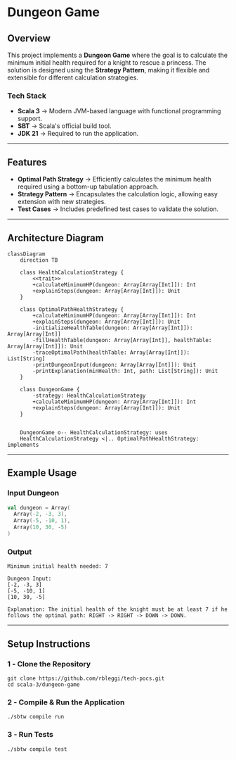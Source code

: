 # **Dungeon Game**

## **Overview**

This project implements a **Dungeon Game** where the goal is to calculate the minimum initial health required for a knight to rescue a princess. The solution is designed using the **Strategy Pattern**, making it flexible and extensible for different calculation strategies.

### **Tech Stack**

- **Scala 3** → Modern JVM-based language with functional programming support.
- **SBT** → Scala's official build tool.
- **JDK 21** → Required to run the application.

---

## **Features**

- **Optimal Path Strategy** → Efficiently calculates the minimum health required using a bottom-up tabulation approach.
- **Strategy Pattern** → Encapsulates the calculation logic, allowing easy extension with new strategies.
- **Test Cases** → Includes predefined test cases to validate the solution.

---

## **Architecture Diagram**

```mermaid
classDiagram
    direction TB

    class HealthCalculationStrategy {
        <<trait>>
        +calculateMinimumHP(dungeon: Array[Array[Int]]): Int
        +explainSteps(dungeon: Array[Array[Int]]): Unit
    }

    class OptimalPathHealthStrategy {
        +calculateMinimumHP(dungeon: Array[Array[Int]]): Int
        +explainSteps(dungeon: Array[Array[Int]]): Unit
        -initializeHealthTable(dungeon: Array[Array[Int]]): Array[Array[Int]]
        -fillHealthTable(dungeon: Array[Array[Int]], healthTable: Array[Array[Int]]): Unit
        -traceOptimalPath(healthTable: Array[Array[Int]]): List[String]
        -printDungeonInput(dungeon: Array[Array[Int]]): Unit
        -printExplanation(minHealth: Int, path: List[String]): Unit
    }

    class DungeonGame {
        -strategy: HealthCalculationStrategy
        +calculateMinimumHP(dungeon: Array[Array[Int]]): Int
        +explainSteps(dungeon: Array[Array[Int]]): Unit
    }
    

    DungeonGame o-- HealthCalculationStrategy: uses
    HealthCalculationStrategy <|.. OptimalPathHealthStrategy: implements
```

---

## **Example Usage**

### **Input Dungeon**

```scala
val dungeon = Array(
  Array(-2, -3, 3),
  Array(-5, -10, 1),
  Array(10, 30, -5)
)
```

### **Output**

```shell
Minimum initial health needed: 7

Dungeon Input:
[-2, -3, 3]
[-5, -10, 1]
[10, 30, -5]

Explanation: The initial health of the knight must be at least 7 if he follows the optimal path: RIGHT -> RIGHT -> DOWN -> DOWN.
```

---

## **Setup Instructions**

### **1️ - Clone the Repository**

```shell
git clone https://github.com/rbleggi/tech-pocs.git
cd scala-3/dungeon-game
```

### **2️ - Compile & Run the Application**

```shell
./sbtw compile run
```

### **3️ - Run Tests**

```shell
./sbtw compile test
```
